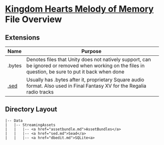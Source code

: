 # [Kingdom Hearts Melody of Memory](index.md) File Overview

## Extensions

| Name | Purpose |
|---|---|
| .bytes | Denotes files that Unity does not natively support, can be ignored or removed when working on the files in question, be sure to put it back when done |
| [.sed](sed.md) | Usually has .bytes after it, proprietary Square audio format. Also used in Final Fantasy XV for the Regalia radio tracks |

## Directory Layout

```text
|-- Data
|   |-- StreamingAssets
|   |   |-- <a href="assetbundle.md">AssetBundles</a>
|   |   |-- <a href="sed.md">Sead</a>
|   |   |-- <a href="dbedit.md">SQLite<a>
```
